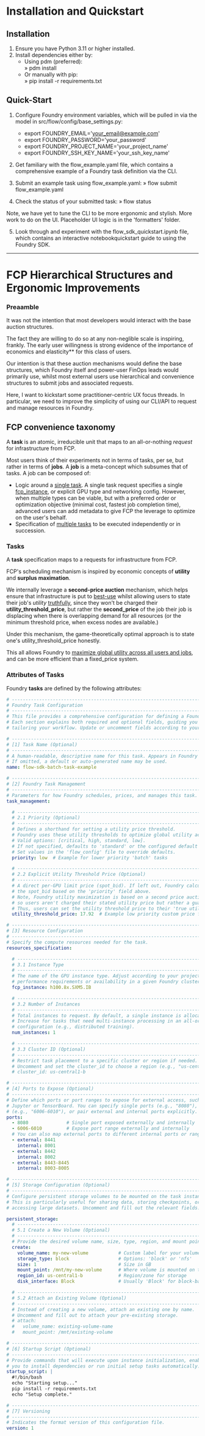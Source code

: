 # Installation and Quickstart

## Installation
1. Ensure you have Python 3.11 or higher installed.  
2. Install dependencies either by:  
   - Using pdm (preferred):  
     » pdm install  
   - Or manually with pip:  
     » pip install -r requirements.txt  

## Quick-Start
1. Configure Foundry environment variables, which will be pulled in via the model in src/flow/config/base_settings.py:
   - export FOUNDRY_EMAIL='your_email@example.com'  
   - export FOUNDRY_PASSWORD='your_password'  
   - export FOUNDRY_PROJECT_NAME='your_project_name'  
   - export FOUNDRY_SSH_KEY_NAME='your_ssh_key_name'

2. Get familiary with the flow_example.yaml file, which contains a comprehensive example of a Foundry task definition via the CLI. 

3. Submit an example task using flow_example.yaml:
   » flow submit flow_example.yaml

4. Check the status of your submitted task:
   » flow status

Note, we have yet to tune the CLI to be more ergonomic and stylish. More work to do on the UI. Placeholder UI logic is in the 'formatters' folder. 

5. Look through and experiment with the flow_sdk_quickstart.ipynb file, which contains an interactive notebookquickstart guide to using the Foundry SDK.

---

# FCP Hierarchical Structures and Ergonomic Improvements 

### Preaamble
It was not the intention that most developers would interact with the base auction structures. 

The fact they are willing to do so at any non-neglible scale is inspiring, frankly. The early user willingness is strong evidence of the importance of economics and elasticity** for this class of users. 

Our intention is that these auction mechanisms would define the base structures, which Foundry itself and power-user FinOps leads would primarily use, whilst most external users use hierarchical and convenience structures to submit jobs and associated requests. 

Here, I want to kickstart some practitioner-centric UX focus threads. In particular, we need to improve the simplicity of using our CLI/API to request and manage resources in Foundry. 

## FCP convenience taxonomy

A **task** is an atomic, irreducible unit that maps to an all-or-nothing _request_ for infrastructure from FCP. 

Most users think of their experiments not in terms of tasks, per se, but rather in terms of **jobs**. A **job** is a meta-concept which subsumes that of tasks. A job can be composed of: 

* Logic around a <u>single task</u>. A single task request specifies a single <u>fcp_instance</u>, or explicit GPU type and networking config. However, when multiple types can be viable, but with a preferred order or optimization objective (minimal cost, fastest job completion time), advanced users can add metadata to give FCP the leverage to optimize on the user's behalf. 
* Specification of <u>multiple tasks</u> to be executed independently or in succession. 


### Tasks

A **task** specification maps to a requests for infrastructure from FCP. 

FCP's scheduling mechanism is inspired by economic concepts of **utility** and **surplus maximation**. 

We internally leverage a **second-price auction** mechanism, which helps ensure that infrastructure is put to <u>best-use</u> whilst allowing users to state their job's *utility* <u>truthfully</u>, since they won't be charged their **utility_threshold_price**, but rather the **second_price** of the job their job is displacing when there is overlapping demand for all resources (or the minimum threshold price, when excess nodes are available.) 

Under this mechanism, the game-theoretically optimal approach is to state one's utility_threshold_price honestly. 

This all allows Foundry to <u>maximize global utility across all users and jobs</u>, and can be more efficient than a fixed_price system. 

### Attributes of Tasks

Foundry **tasks** are defined by the following attributes:

```YAML
# -------------------------------------------------------------------------
# Foundry Task Configuration
# -------------------------------------------------------------------------
# This file provides a comprehensive configuration for defining a Foundry task.
# Each section explains both required and optional fields, guiding you in
# tailoring your workflow. Update or uncomment fields according to your needs.

# -------------------------------------------------------------------------
# [1] Task Name (Optional)
# -------------------------------------------------------------------------
# A human-readable, descriptive name for this task. Appears in Foundry UIs.
# If omitted, a default or auto-generated name may be used.
name: flow-sdk-batch-task-example

# -------------------------------------------------------------------------
# [2] Foundry Task Management
# -------------------------------------------------------------------------
# Parameters for how Foundry schedules, prices, and manages this task.
task_management:

  # -----------------------------------------------------------------------
  # 2.1 Priority (Optional)
  # -----------------------------------------------------------------------
  # Defines a shorthand for setting a utility price threshold.
  # Foundry uses these utility thresholds to optimize global utility across all tasks.
  # Valid options: [critical, high, standard, low].
  # If not specified, defaults to 'standard' or the configured default in the 'flow_config' file.
  # Set values in the 'flow_config' file to override defaults.
  priority: low  # Example for lower priority 'batch' tasks

  # -----------------------------------------------------------------------
  # 2.2 Explicit Utility Threshold Price (Optional)
  # -----------------------------------------------------------------------
  # A direct per-GPU limit price (spot_bid). If left out, Foundry calculates
  # the spot_bid based on the 'priority' field above.
  # Note, Foundry utility maximization is based on a second price auction,
  # so users aren't charged their stated utility price but rather a guaranteed lower rate.
  # Thus, users can set the utility threshold price to their 'true utility threshold'.
  utility_threshold_price: 17.92  # Example low priority custom price for a batch task with 8 H100 GPUs

# -------------------------------------------------------------------------
# [3] Resource Configuration
# -------------------------------------------------------------------------
# Specify the compute resources needed for the task.
resources_specification:

  # -----------------------------------------------------------------------
  # 3.1 Instance Type
  # -----------------------------------------------------------------------
  # The name of the GPU instance type. Adjust according to your project's
  # performance requirements or availability in a given Foundry cluster.
  fcp_instance: h100.8x.SXM5.IB

  # -----------------------------------------------------------------------
  # 3.2 Number of Instances
  # -----------------------------------------------------------------------
  # Total instances to request. By default, a single instance is allocated.
  # Increase for tasks that need multi-instance processing in an all-or-nothing
  # configuration (e.g., distributed training).
  num_instances: 1

  # -----------------------------------------------------------------------
  # 3.3 Cluster ID (Optional)
  # -----------------------------------------------------------------------
  # Restrict task placement to a specific cluster or region if needed.
  # Uncomment and set the cluster_id to choose a region (e.g., "us-central1-b").
  # cluster_id: us-central1-b

# -------------------------------------------------------------------------
# [4] Ports to Expose (Optional)
# -------------------------------------------------------------------------
# Define which ports or port ranges to expose for external access, such as for
# Jupyter or TensorBoard. You can specify single ports (e.g., "8080"), ranges
# (e.g., "6006-6010"), or pair external and internal ports explicitly.
ports:
  - 8080              # Single port exposed externally and internally
  - 6006-6010         # Expose port range externally and internally
  # You can also map external ports to different internal ports or ranges:
  - external: 8441
    internal: 8001
  - external: 8442
    internal: 8002
  - external: 8443-8445
    internal: 8003-8005

# -------------------------------------------------------------------------
# [5] Storage Configuration (Optional)
# -------------------------------------------------------------------------
# Configure persistent storage volumes to be mounted on the task instance.
# This is particularly useful for sharing data, storing checkpoints, or
# accessing large datasets. Uncomment and fill out the relevant fields.

persistent_storage:
  # -----------------------------------------------------------------------
  # 5.1 Create a New Volume (Optional)
  # -----------------------------------------------------------------------
  # Provide the desired volume name, size, type, region, and mount point.
  create:
    volume_name: my-new-volume           # Custom label for your volume
    storage_type: block                  # Options: 'block' or 'nfs'
    size: 1                              # Size in GB
    mount_point: /mnt/my-new-volume      # Where volume is mounted on the instance
    region_id: us-central1-b             # Region/zone for storage
    disk_interface: Block                # Usually 'Block' for block-based volumes

  # -----------------------------------------------------------------------
  # 5.2 Attach an Existing Volume (Optional)
  # -----------------------------------------------------------------------
  # Instead of creating a new volume, attach an existing one by name.
  # Uncomment and fill out to attach your pre-existing storage.
  # attach:
  #   volume_name: existing-volume-name
  #   mount_point: /mnt/existing-volume

# -------------------------------------------------------------------------
# [6] Startup Script (Optional)
# -------------------------------------------------------------------------
# Provide commands that will execute upon instance initialization, enabling
# you to install dependencies or run initial setup tasks automatically.
startup_script: |
  #!/bin/bash
  echo "Starting setup..."
  pip install -r requirements.txt
  echo "Setup complete."

# -------------------------------------------------------------------------
# [7] Versioning
# -------------------------------------------------------------------------
# Indicates the format version of this configuration file.
version: 1
```
